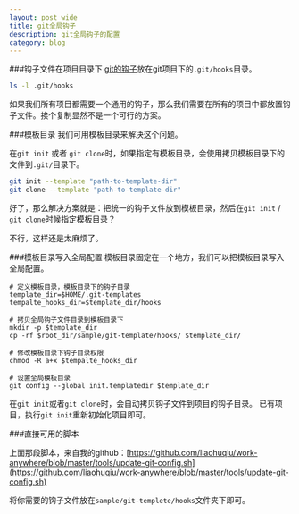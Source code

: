```yaml
---
layout: post_wide
title: git全局钩子
description: git全局钩子的配置
category: blog
---
```



###钩子文件在项目目录下
[git的钩子](http://git-scm.com/book/en/Customizing-Git-Git-Hooks)放在git项目下的`.git/hooks`目录。

```bash
ls -l .git/hooks
```

如果我们所有项目都需要一个通用的钩子，那么我们需要在所有的项目中都放置钩子文件。挨个复制显然不是一个可行的方案。

###模板目录
我们可用模板目录来解决这个问题。

在`git init` 或者 `git clone`时，如果指定有模板目录，会使用拷贝模板目录下的文件到`.git/`目录下。

```bash
git init --template "path-to-template-dir"
git clone --template "path-to-template-dir"
```

好了，那么解决方案就是：把统一的钩子文件放到模板目录，然后在`git init` / `git clone`时候指定模板目录？

不行，这样还是太麻烦了。

###模板目录写入全局配置
模板目录固定在一个地方，我们可以把模板目录写入全局配置。

```
# 定义模板目录，模板目录下的钩子目录
template_dir=$HOME/.git-templates
tempalte_hooks_dir=$template_dir/hooks

# 拷贝全局钩子文件目录到模板目录下
mkdir -p $template_dir
cp -rf $root_dir/sample/git-template/hooks/ $template_dir/

# 修改模板目录下钩子目录权限
chmod -R a+x $tempalte_hooks_dir

# 设置全局模板目录
git config --global init.templatedir $template_dir
```

在`git init`或者`git clone`时，会自动拷贝钩子文件到项目的钩子目录。
已有项目，执行`git init`重新初始化项目即可。

###直接可用的脚本

上面那段脚本，来自我的github：[https://github.com/liaohuqiu/work-anywhere/blob/master/tools/update-git-config.sh](https://github.com/liaohuqiu/work-anywhere/blob/master/tools/update-git-config.sh)

将你需要的钩子文件放在`sample/git-templete/hooks`文件夹下即可。
